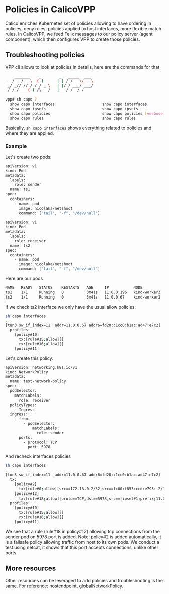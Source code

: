 # Policies in CalicoVPP

Calico enriches Kubernetes set of policies allowing to have ordering in
policies, deny rules, policies applied to host interfaces, more flexible
match rules. In CalicoVPP, we feed Felix messages to our policy server
(agent component), which then configures VPP to create those policies.

## Troubleshooting policies

VPP cli allows to look at policies in details, here are the commands for that

````bash
    _______    _        _   _____  ___ 
 __/ __/ _ \  (_)__    | | / / _ \/ _ \
 _/ _// // / / / _ \   | |/ / ___/ ___/
 /_/ /____(_)_/\___/   |___/_/  /_/    

vpp# sh capo ?
  show capo interfaces                     show capo interfaces
  show capo ipsets                         show capo ipsets
  show capo policies                       show capo policies [verbose]
  show capo rules                          show capo rules
````

Basically, `sh capo interfaces` shows everything related to policies and
where they are applied.

### Example

Let's create two pods:

````bash
apiVersion: v1
kind: Pod
metadata:
  labels:
    role: sender
  name: ts1
spec:
  containers:
    - name: pod
      image: nicolaka/netshoot
      command: ["tail", "-f", "/dev/null"]
---
apiVersion: v1
kind: Pod
metadata:
  labels:
    role: receiver
  name: ts2
spec:
  containers:
    - name: pod
      image: nicolaka/netshoot
      command: ["tail", "-f", "/dev/null"]
````

Here are our pods

````bash
NAME   READY   STATUS    RESTARTS   AGE     IP           NODE
ts1    1/1     Running   0          3m41s   11.0.0.196   kind-worker3
ts2    1/1     Running   0          3m41s   11.0.0.67    kind-worker2
````

If we check ts2 interface we only have the usual allow policies:

````bash
sh capo interfaces
...
[tun3 sw_if_index=11  addr=11.0.0.67 addr6=fd20::1cc0:b1ac:ad47:e7c2]
  profiles:
    [policy#10]
      tx:[rule#15;allow][]
      rx:[rule#16;allow][]
    [policy#11]
````

Let's create this policy:

````bash
apiVersion: networking.k8s.io/v1
kind: NetworkPolicy
metadata:
  name: test-network-policy
spec:
  podSelector:
    matchLabels:
      role: receiver
  policyTypes:
    - Ingress
  ingress:
    - from:
        - podSelector:
            matchLabels:
              role: sender
      ports:
        - protocol: TCP
          port: 5978
````

And recheck interfaces policies

````bash
sh capo interfaces
...
[tun3 sw_if_index=11  addr=11.0.0.67 addr6=fd20::1cc0:b1ac:ad47:e7c2]
  tx:
    [policy#2]
      tx:[rule#0;allow][src==172.18.0.2/32,src==fc00:f853:ccd:e793::2/128,]
    [policy#12]
      tx:[rule#18;allow][proto==TCP,dst==5978,src==[ipset#1;prefix;11.0.0.196/32,fd20::58fd:b191:5c13:9cc3/128,],]
  profiles:
    [policy#10]
      tx:[rule#15;allow][]
      rx:[rule#16;allow][]
    [policy#11]
````

We see that a rule (rule#18 in policy#12) allowing tcp connections from the
sender pod on 5978 port is added.
Note: policy#2 is added automatically, it is a failsafe policy allowing
traffic from host to its own pods.
We conduct a test using netcat, it shows that this port accepts connections,
unlike other ports.

## More resources

Other resources can be leveraged to add policies and troubleshooting is the same.
For reference: [hostendpoint](https://docs.tigera.io/calico/latest/reference/resources/hostendpoint),
[globalNetworkPolicy](https://docs.tigera.io/calico/latest/reference/resources/globalnetworkpolicy).
